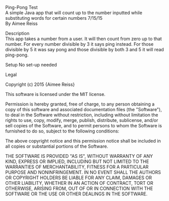 Ping-Pong Test <br>
A simple Java app that will count up to the number inputted while substituting words for certain numbers 7/15/15 <br>
By Aimee Reiss


Description <br>
This app takes a number from a user.  It will then count from zero up to that number.  For every number divisible by 3 it says ping instead.  For those divisible by 5 it was say pong and those divisible by both 3 and 5 it will read ping-pong.

Setup
No set-up needed

Legal

Copyright (c) 2015 {Aimee Reiss}

This software is licensed under the MIT license.

Permission is hereby granted, free of charge, to any person obtaining a copy of this software and associated documentation files (the "Software"), to deal in the Software without restriction, including without limitation the rights to use, copy, modify, merge, publish, distribute, sublicense, and/or sell copies of the Software, and to permit persons to whom the Software is furnished to do so, subject to the following conditions:

The above copyright notice and this permission notice shall be included in all copies or substantial portions of the Software.

THE SOFTWARE IS PROVIDED "AS IS", WITHOUT WARRANTY OF ANY KIND, EXPRESS OR IMPLIED, INCLUDING BUT NOT LIMITED TO THE WARRANTIES OF MERCHANTABILITY, FITNESS FOR A PARTICULAR PURPOSE AND NONINFRINGEMENT. IN NO EVENT SHALL THE AUTHORS OR COPYRIGHT HOLDERS BE LIABLE FOR ANY CLAIM, DAMAGES OR OTHER LIABILITY, WHETHER IN AN ACTION OF CONTRACT, TORT OR OTHERWISE, ARISING FROM, OUT OF OR IN CONNECTION WITH THE SOFTWARE OR THE USE OR OTHER DEALINGS IN THE SOFTWARE.
